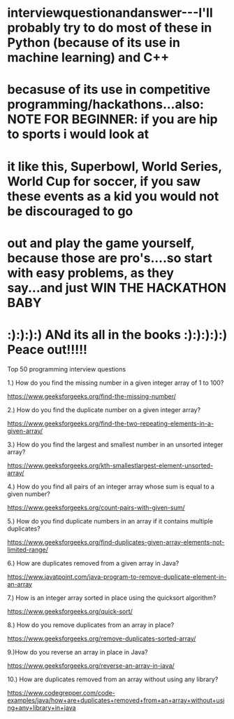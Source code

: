 # interviewquestionandanswer---I'll probably try to do most of these in Python (because of its use in machine learning) and C++
# becasuse of its use in competitive programming/hackathons...also: NOTE FOR BEGINNER: if you are hip to sports i would look at
# it like this, Superbowl, World Series, World Cup for soccer, if you saw these events as a kid you would not be discouraged to go
# out and play the game yourself, because those are pro's....so start with easy problems, as they say...and just WIN THE HACKATHON BABY
#  :):):):) ANd its all in the books :):):):):) Peace out!!!!!

Top 50 programming interview questions

1.) How do you find the missing number in a given integer array of 1 to 100?

https://www.geeksforgeeks.org/find-the-missing-number/

2.) How do you find the duplicate number on a given integer array?

https://www.geeksforgeeks.org/find-the-two-repeating-elements-in-a-given-array/

3.) How do you find the largest and smallest number in an unsorted integer array? 

https://www.geeksforgeeks.org/kth-smallestlargest-element-unsorted-array/


4.) How do you find all pairs of an integer array whose sum is equal to a given number?

https://www.geeksforgeeks.org/count-pairs-with-given-sum/

5.) How do you find duplicate numbers in an array if it contains multiple duplicates?

https://www.geeksforgeeks.org/find-duplicates-given-array-elements-not-limited-range/

6.) How are duplicates removed from a given array in Java?

https://www.javatpoint.com/java-program-to-remove-duplicate-element-in-an-array

7.) How is an integer array sorted in place using the quicksort algorithm?

https://www.geeksforgeeks.org/quick-sort/

8.) How do you remove duplicates from an array in place?

https://www.geeksforgeeks.org/remove-duplicates-sorted-array/

9.)How do you reverse an array in place in Java?

https://www.geeksforgeeks.org/reverse-an-array-in-java/


10.) How are duplicates removed from an array without using any library?

https://www.codegrepper.com/code-examples/java/how+are+duplicates+removed+from+an+array+without+using+any+library+in+java
